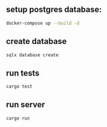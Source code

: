 ## setup postgres database:
```bash
docker-compose up --build -d
```

## create database

```bash 
sqlx database create
``` 

## run tests
```bash
cargo test
```

## run server
```bash
cargo run
```
